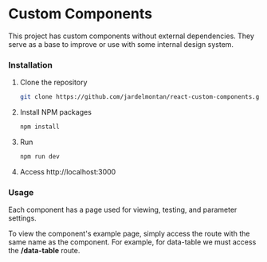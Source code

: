 # Custom Components

This project has custom components without external dependencies. They serve as a base to improve or use with some internal design system.

### Installation

1. Clone the repository

   ```sh
   git clone https://github.com/jardelmontan/react-custom-components.git
   ```

2. Install NPM packages

   ```sh
   npm install
   ```

3. Run

   ```sh
   npm run dev
   ```

4. Access http://localhost:3000

### Usage

Each component has a page used for viewing, testing, and parameter settings.

To view the component's example page, simply access the route with the same name as the component. For example, for data-table we must access the **/data-table** route.
